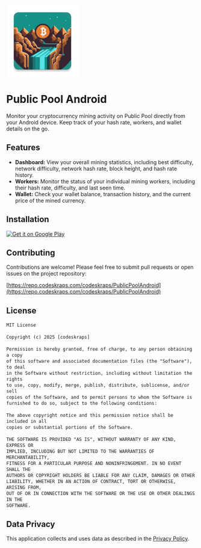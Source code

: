 ![logo](app/src/main/res/mipmap-xxxhdpi/ic_launcher.webp)

# Public Pool Android

Monitor your cryptocurrency mining activity on Public Pool directly from your Android device. Keep track of your hash rate, workers, and wallet details on the go.

## Features

*   **Dashboard:** View your overall mining statistics, including best difficulty, network difficulty, network hash rate, block height, and hash rate history.
*   **Workers:** Monitor the status of your individual mining workers, including their hash rate, difficulty, and last seen time.
*   **Wallet:** Check your wallet balance, transaction history, and the current price of the mined currency.

## Installation

[![Get it on Google Play](https://play.google.com/intl/en_us/badges/static/images/badges/en_badge_web_generic.png)](https://play.google.com/store/apps/details?id=com.codeskraps.publicpool)

## Contributing

Contributions are welcome! Please feel free to submit pull requests or open issues on the project repository:

[https://repo.codeskraps.com/codeskraps/PublicPoolAndroid](https://repo.codeskraps.com/codeskraps/PublicPoolAndroid)

## License

```
MIT License

Copyright (c) 2025 [codeskraps]

Permission is hereby granted, free of charge, to any person obtaining a copy
of this software and associated documentation files (the "Software"), to deal
in the Software without restriction, including without limitation the rights
to use, copy, modify, merge, publish, distribute, sublicense, and/or sell
copies of the Software, and to permit persons to whom the Software is
furnished to do so, subject to the following conditions:

The above copyright notice and this permission notice shall be included in all
copies or substantial portions of the Software.

THE SOFTWARE IS PROVIDED "AS IS", WITHOUT WARRANTY OF ANY KIND, EXPRESS OR
IMPLIED, INCLUDING BUT NOT LIMITED TO THE WARRANTIES OF MERCHANTABILITY,
FITNESS FOR A PARTICULAR PURPOSE AND NONINFRINGEMENT. IN NO EVENT SHALL THE
AUTHORS OR COPYRIGHT HOLDERS BE LIABLE FOR ANY CLAIM, DAMAGES OR OTHER
LIABILITY, WHETHER IN AN ACTION OF CONTRACT, TORT OR OTHERWISE, ARISING FROM,
OUT OF OR IN CONNECTION WITH THE SOFTWARE OR THE USE OR OTHER DEALINGS IN THE
SOFTWARE.
```

## Data Privacy

This application collects and uses data as described in the [Privacy Policy](privacy_policy.md). 